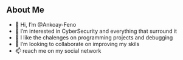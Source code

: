 
## About Me
  - 👋 Hi, I’m @Ankoay-Feno
  - 👀 I’m interested in CyberSecurity and everything that surround it
  - 🌱 I like the chalenges on programming projects and debugging
  - 💞️ I’m looking to collaborate on improving my skils
  - 📫 reach me on my social network

<!---
Ankoay-Feno/Ankoay-Feno is a ✨ special ✨ repository because its `README.md` (this file) appears on your GitHub profile.
You can click the Preview link to take a look at your changes.
--->
